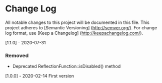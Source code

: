 # Change Log
All notable changes to this project will be documented in this file.
This project adheres to [Semantic Versioning] (http://semver.org/).
For change log format, use [Keep a Changelog] (http://keepachangelog.com/).

[1.1.0] - 2020-07-31
### Removed
- Deprecated ReflectionFunction::isDisabled() method

[1.0.0] - 2020-02-14
First version